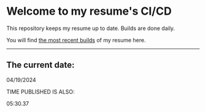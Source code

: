 # Welcome to my resume's CI/CD
This repository keeps my resume up to date. Builds are done daily.
  
You will find [the most recent builds](output/) of my resume here.
* * *
 
## The current date:  
 04/19/2024 
   
  
  
 TIME PUBLISHED IS ALSO: 
  
 05:30.37 
  
  
